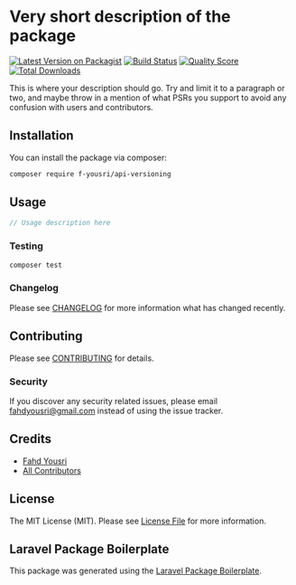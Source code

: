 # Very short description of the package

[![Latest Version on Packagist](https://img.shields.io/packagist/v/f-yousri/api-versioning.svg?style=flat-square)](https://packagist.org/packages/f-yousri/api-versioning)
[![Build Status](https://img.shields.io/travis/f-yousri/api-versioning/master.svg?style=flat-square)](https://travis-ci.org/f-yousri/api-versioning)
[![Quality Score](https://img.shields.io/scrutinizer/g/f-yousri/api-versioning.svg?style=flat-square)](https://scrutinizer-ci.com/g/f-yousri/api-versioning)
[![Total Downloads](https://img.shields.io/packagist/dt/f-yousri/api-versioning.svg?style=flat-square)](https://packagist.org/packages/f-yousri/api-versioning)

This is where your description should go. Try and limit it to a paragraph or two, and maybe throw in a mention of what PSRs you support to avoid any confusion with users and contributors.

## Installation

You can install the package via composer:

```bash
composer require f-yousri/api-versioning
```

## Usage

``` php
// Usage description here
```

### Testing

``` bash
composer test
```

### Changelog

Please see [CHANGELOG](CHANGELOG.md) for more information what has changed recently.

## Contributing

Please see [CONTRIBUTING](CONTRIBUTING.md) for details.

### Security

If you discover any security related issues, please email fahdyousri@gmail.com instead of using the issue tracker.

## Credits

- [Fahd Yousri](https://github.com/f-yousri)
- [All Contributors](../../contributors)

## License

The MIT License (MIT). Please see [License File](LICENSE.md) for more information.

## Laravel Package Boilerplate

This package was generated using the [Laravel Package Boilerplate](https://laravelpackageboilerplate.com).